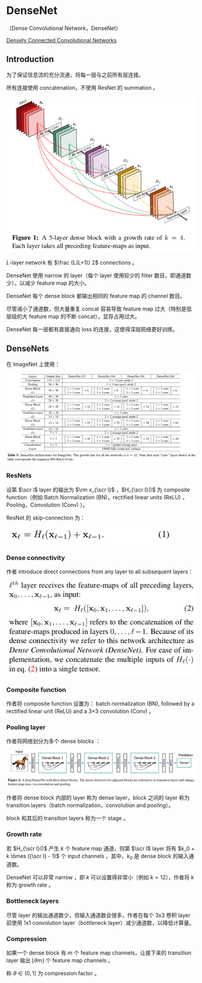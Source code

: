 # DenseNet

（Dense Convolutional Network，DenseNet）

[Densely Connected Convolutional Networks](https://arxiv.org/abs/1608.06993)

## Introduction

为了保证信息流的充分流通，将每一层与之前所有层连接。

所有连接使用 concatenation，不使用 ResNet 的 summation 。

![image-20230629104412377](images/DenseNet/image-20230629104412377.png)

$L$-layer network 有 $\frac {L(L+1)} 2$ connections 。

DenseNet 使用 narrow 的 layer（每个 layer 使用较少的 filter 数目，即通道数少），以减少 feature map 的大小。

DenseNet 每个 dense block 都输出相同的 feature map 的 channel 数目。

尽管减小了通道数，但大量重复 concat 容易导致 feature map 过大（特别是低层级的大 feature map 的不断 concat），显存占用过大。

DenseNet 每一层都有直接通向 loss 的连接，这使得深层网络更好训练。

## DenseNets

在 ImageNet 上使用：

![image-20230629112747490](images/DenseNet/image-20230629112747490.png)

### ResNets

设第 $\scr l$ layer 的输出为 $\rm x_{\scr l}$ ，$H_{\scr l}()$ 为 composite function（例如 Batch Normalization (BN)，rectified linear units (ReLU) ，Pooling，Convolution (Conv)  ）。

ResNet 的 skip-connection 为：

![image-20230629110725158](images/DenseNet/image-20230629110725158.png)

### Dense connectivity

作者 introduce direct connections from any layer to all subsequent layers：

![image-20230629110924710](images/DenseNet/image-20230629110924710.png)

### Composite function

作者将 composite function 设置为： batch normalization (BN), followed by a rectified linear unit (ReLU) and a 3×3 convolution (Conv) 。

### Pooling layer

作者将网络划分为多个 dense blocks ：

![image-20230629111354788](images/DenseNet/image-20230629111354788.png)

作者将 dense block 内部的 layer 称为 dense layer，block 之间的 layer 称为 transition layers（batch normalization，convolution and pooling）。

block 和其后的 transition layers 称为一个 stage 。

### Growth rate

若 $H_{\scr l}()$ 产生 $k$ 个 feature map 通道，则第 $\scr l$ layer 将有 $k_0 + k \times ({\scr l} - 1)$  个 input channels ，其中，$k_0$ 是 dense block 的输入通道数。

DenseNet 可以非常 narrow ，即 $k$ 可以设置得非常小（例如 $k = 12$），作者将 $k$ 称为 growth rate 。

### Bottleneck layers

尽管 layer 的输出通道数少，但输入通道数会很多，作者在每个 3x3 卷积 layer 前使用 1x1 convolution layer（bottleneck layer）减少通道数，以降低计算量。

### Compression

如果一个 dense block 有 $m$ 个 feature map channels，让接下来的 transition layer 输出 $\lfloor \theta m \rfloor$ 个 feature map channels 。

称 $\theta \in (0,1]$ 为 compression factor 。